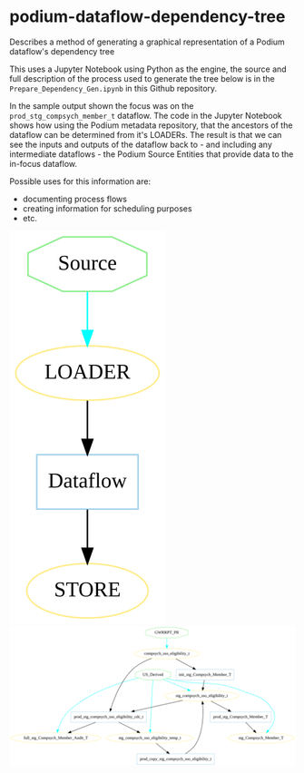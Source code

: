 # podium-dataflow-dependency-tree

Describes a method of generating a graphical representation
of a Podium dataflow's dependency tree

This uses a Jupyter Notebook using Python as the engine, the
source and full description of the process used to generate
the tree below is in the `Prepare_Dependency_Gen.ipynb` in
this Github repository.

In the sample output shown the focus was on the
`prod_stg_compsych_member_t` dataflow. The code in the
Jupyter Notebook shows how using the Podium metadata
repository, that the ancestors of the dataflow can be
determined from it's LOADERs. The result is that we can 
see the inputs and outputs of the dataflow back to - and
including any intermediate dataflows - the Podium Source
Entities that provide data to the in-focus dataflow.

Possible uses for this information are:

* documenting process flows
* creating information for scheduling purposes
* etc.

![legend](./legend.svg)
![tree](./prod_stg_compsych_member_t.svg)

